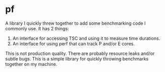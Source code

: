 # pf
A library I quickly threw together to add some benchmarking code I commonly use.
It has 2 things:
1. An interface for accessing TSC and using it to measure time durations.
2. An interface for using perf that can track P and/or E cores.

This is not production quality. There are probably resource leaks and/or subtle bugs.
This is a simple library for quickly throwing benchmarks together on my machine.
